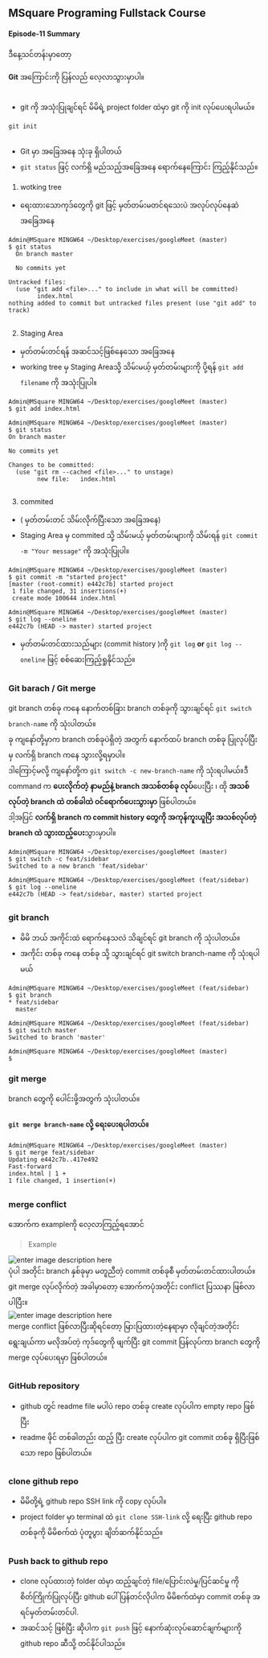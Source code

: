 ﻿## MSquare Programing Fullstack Course
#### Episode-11 Summary
ဒီနေ့သင်တန်းမှာတော့

**Git** အကြောင်းကို ပြန်လည် လေ့လာသွားမှာပါ။

## 

- git ကို အသုံးပြုချင်ရင် မိမိရဲ့ project folder ထဲမှာ git ကို init လုပ်ပေးရပါမယ်။
```properties
git init
```
##
- Git မှာ အခြေအနေ သုံးခု ရှိပါတယ်
-  `git status` ဖြင့် လက်ရှိ မည်သည့်အခြေအနေ ရောက်နေကြောင်း ကြည့်နိုင်သည်။
 1. wotking tree
 - ရေးထားသောကုဒ်တွေကို git ဖြင့် မှတ်တမ်းမတင်ရသေးပဲ အလုပ်လုပ်နေဆဲ အခြေအနေ
```properties
Admin@MSquare MINGW64 ~/Desktop/exercises/googleMeet (master)
$ git status
  On branch master

  No commits yet

Untracked files:
  (use "git add <file>..." to include in what will be committed)
        index.html
nothing added to commit but untracked files present (use "git add" to track)
```
##
2. Staging Area
- မှတ်တမ်းတင်ရန် အဆင်သင့်ဖြစ်နေသော အခြေအနေ
- working tree မှ Staging Areaသို့ သိမ်းမယ့် မှတ်တမ်းများကို ပို့ရန် `git add filename` ကို အသုံးပြုပါ။
```properties
Admin@MSquare MINGW64 ~/Desktop/exercises/googleMeet (master)
$ git add index.html

Admin@MSquare MINGW64 ~/Desktop/exercises/googleMeet (master)
$ git status
On branch master

No commits yet

Changes to be committed:
  (use "git rm --cached <file>..." to unstage)
        new file:   index.html

```
##
3.  commited 
- ( မှတ်တမ်းတင် သိမ်းလိုက်ပြီးသော အခြေအနေ)
- Staging Area မှ commited သို့ သိမ်းမယ့် မှတ်တမ်းများကို သိမ်းရန် `git commit -m "Your message"` ကို အသုံးပြုပါ။
```properties
Admin@MSquare MINGW64 ~/Desktop/exercises/googleMeet (master)
$ git commit -m "started project"
[master (root-commit) e442c7b] started project
 1 file changed, 31 insertions(+)
 create mode 100644 index.html

Admin@MSquare MINGW64 ~/Desktop/exercises/googleMeet (master)
$ git log --oneline
e442c7b (HEAD -> master) started project
```
- မှတ်တမ်းတင်ထားသည်များ (commit history )ကို `git log` **or** `git log --oneline` ဖြင့် စစ်ဆေးကြည့်ရှုနိုင်သည်။
## 
### Git barach / Git merge 
git branch တစ်ခု ကနေ နောက်တစ်ခြား branch တစ်ခုကို သွားချင်ရင် `git switch branch-name` ကို သုံးပါတယ်။<br>
ခု ကျနော်တို့မှာက branch တစ်ခုပဲရှိတဲ့ အတွက် နောက်ထပ် branch တစ်ခု ပြုလုပ်ပြီးမှ လက်ရှိ branch ကနေ သွားလို့ရမှာပါ။<br>
ဒါကြောင့်မလို့ ကျနော်တို့က `git switch -c new-branch-name` ကို သုံးရပါမယ်။ဒီ command က **ပေးလိုက်တဲ့ နာမည်နဲ့ branch အသစ်တစ်ခု လုပ်**ပေးပြီး ၊ ထို **အသစ်လုပ်တဲ့ branch ထဲ တစ်ခါထဲ ၀င်ရောက်ပေးသွားမှာ** ဖြစ်ပါတယ်။<br>
ဒါ့အပြင် **လက်ရှိ branch က commit history တွေကို အကုန်ကူးယူပြီး အသစ်လုပ်တဲ့ branch ထဲ သွားထည့်ပေး**သွားမှာပါ။
```properties
Admin@MSquare MINGW64 ~/Desktop/exercises/googleMeet (master)
$ git switch -c feat/sidebar
Switched to a new branch 'feat/sidebar'

Admin@MSquare MINGW64 ~/Desktop/exercises/googleMeet (feat/sidebar)
$ git log --oneline
e442c7b (HEAD -> feat/sidebar, master) started project
```
##
### git branch 
- မိမိ ဘယ် အကိုင်းထဲ ရောက်နေသလဲ သိချင်ရင် git branch ကို သုံးပါတယ်။
- အကိုင်း တစ်ခု ကနေ တစ်ခု သို့ သွားချင်ရင် git switch branch-name ကို သုံးရပါမယ်
```properties
Admin@MSquare MINGW64 ~/Desktop/exercises/googleMeet (feat/sidebar)
$ git branch
* feat/sidebar
  master

Admin@MSquare MINGW64 ~/Desktop/exercises/googleMeet (feat/sidebar)
$ git switch master
Switched to branch 'master'

Admin@MSquare MINGW64 ~/Desktop/exercises/googleMeet (master)
$ 
```

  ### git merge
  branch တွေကို ပေါင်းဖို့အတွက် သုံးပါတယ်။
  #### `git merge branch-name` လို့ ရေးပေးရပါတယ်။
  ```properties
  Admin@MSquare MINGW64 ~/Desktop/exercises/googleMeet (master)
$ git merge feat/sidebar 
Updating e442c7b..417e492
Fast-forward
 index.html | 1 +
 1 file changed, 1 insertion(+)
```
  ##
  ### merge conflict

 အောက်က exampleကို လေ့လာကြည့်ရအောင်
>Example

![enter image description here](https://github.com/Aungtat/MSquareFullstackCourseSummary/blob/main/git2-7.jpg?raw=true)
<br>
ပုံပါ အတိုင်း branch နှစ်ခုမှာ မတူညီတဲ့ commit တစ်ခုစီ မှတ်တမ်းတင်ထားပါတယ်။
git merge လုပ်လိုက်တဲ့ အခါမှာတော့ အောက်ကပုံအတိုင်း conflict ပြဿနာ  ဖြစ်လာပါပြီး။<br>
![enter image description here](https://github.com/Aungtat/MSquareFullstackCourseSummary/blob/main/git2-9.jpg?raw=true)
<br>
merge conflict ဖြစ်လာပြီးဆိုရင်တော့ မြားပြထားတဲ့နေရာမှာ
လိုချင်တဲ့အတိုင်း ရွေးချယ်ကာ  မလိုအပ်တဲ့ ကုဒ်တွေကို ဖျက်ပြီး git commit ပြန်လုပ်ကာ branch တွေကို merge  လုပ်ပေးရမှာ ဖြစ်ပါတယ်။
##
##
### GitHub repository 
- github တွင် readme file မပါပဲ repo တစ်ခု create လုပ်ပါက empty repo ဖြစ်ပြီး
- readme ဖိုင် တစ်ခါတည်း ထည့် ပြီး create လုပ်ပါက git commit တစ်ခု ရှိပြီးဖြစ်သော repo ဖြစ်ပါတယ်။
##
### clone github repo
- မိမိတို့ရဲ့ github repo SSH link ကို copy လုပ်ပါ။
- project folder မှာ terminal ထဲ `git clone SSH-link` လို့ ရေးပြီး github repo တစ်ခုကို မိမိစက်ထဲ ပုံတူပွား ချိတ်ဆက်နိုင်သည်။
##
### Push back to github repo
- clone လုပ်ထားတဲ့ folder ထဲမှာ  ထည့်ချင်တဲ့ file/ပြောင်းလဲမှု/ပြင်ဆင်မှု ကို စိတ်ကြိုက်ပြုလုပ်ပြီး 
github ပေါ်ပြန်တင်လိုပါက မိမိစက်ထဲမှာ  commit တစ်ခု အရင်မှတ်တမ်းတင်ပါ.
- အဆင်သင့် ဖြစ်ပြီး ဆိုပါက `git push` ဖြင့် နောက်ဆုံးလုပ်ဆောင်ချက်များကို github repo ဆီသို့ တင်နိုင်ပါသည်။
